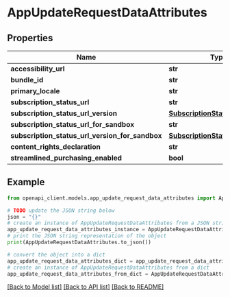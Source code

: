 # AppUpdateRequestDataAttributes


## Properties

Name | Type | Description | Notes
------------ | ------------- | ------------- | -------------
**accessibility_url** | **str** |  | [optional] 
**bundle_id** | **str** |  | [optional] 
**primary_locale** | **str** |  | [optional] 
**subscription_status_url** | **str** |  | [optional] 
**subscription_status_url_version** | [**SubscriptionStatusUrlVersion**](SubscriptionStatusUrlVersion.md) |  | [optional] 
**subscription_status_url_for_sandbox** | **str** |  | [optional] 
**subscription_status_url_version_for_sandbox** | [**SubscriptionStatusUrlVersion**](SubscriptionStatusUrlVersion.md) |  | [optional] 
**content_rights_declaration** | **str** |  | [optional] 
**streamlined_purchasing_enabled** | **bool** |  | [optional] 

## Example

```python
from openapi_client.models.app_update_request_data_attributes import AppUpdateRequestDataAttributes

# TODO update the JSON string below
json = "{}"
# create an instance of AppUpdateRequestDataAttributes from a JSON string
app_update_request_data_attributes_instance = AppUpdateRequestDataAttributes.from_json(json)
# print the JSON string representation of the object
print(AppUpdateRequestDataAttributes.to_json())

# convert the object into a dict
app_update_request_data_attributes_dict = app_update_request_data_attributes_instance.to_dict()
# create an instance of AppUpdateRequestDataAttributes from a dict
app_update_request_data_attributes_from_dict = AppUpdateRequestDataAttributes.from_dict(app_update_request_data_attributes_dict)
```
[[Back to Model list]](../README.md#documentation-for-models) [[Back to API list]](../README.md#documentation-for-api-endpoints) [[Back to README]](../README.md)


